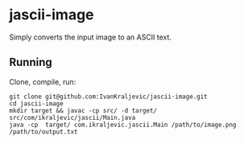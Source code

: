 # jascii-image
Simply converts the input image to an ASCII text.

## Running
Clone, compile, run:
```
git clone git@github.com:IvanKraljevic/jascii-image.git
cd jascii-image
mkdir target && javac -cp src/ -d target/ src/com/ikraljevic/jascii/Main.java
java -cp  target/ com.ikraljevic.jascii.Main /path/to/image.png /path/to/output.txt
```
